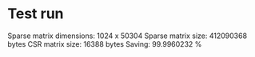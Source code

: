 # Test run 

Sparse matrix dimensions: 1024 x 50304
Sparse matrix size: 412090368 bytes
CSR matrix size: 16388 bytes
Saving: 99.9960232 %
